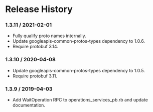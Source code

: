# Release History

### 1.3.11 / 2021-02-01

* Fully qualify proto names internally.
* Update googleapis-common-protos-types dependency to 1.0.6.
* Require protobuf 3.14.

### 1.3.10 / 2020-04-08

* Update googleapis-common-protos-types dependency to 1.0.5.
* Require protobuf 3.11.

### 1.3.9 / 2019-04-03

* Add WaitOperation RPC to operations_services_pb.rb and update documentation.
